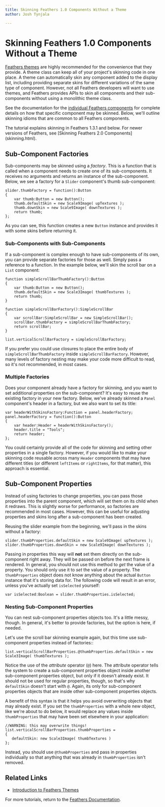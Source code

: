 ```yaml
---
title: Skinning Feathers 1.0 Components Without a Theme  
author: Josh Tynjala

---
```

# Skinning Feathers 1.0 Components Without a Theme

[Feathers themes](themes.html) are highly recommended for the convenience that they provide. A theme class can keep all of your project's skinning code in one place. A theme can automatically skin any component added to the display list, including providing separate skins for different variations of the same type of component. However, not all Feathers developers will want to use themes, and Feathers provides APIs to skin all components and their sub-components without using a monolithic theme class.

See the documentation for the [individual Feathers components](index.html#feathers_components) for complete details on how that specific component may be skinned. Below, we'll outline skinning idioms that are common to all Feathers components.

<aside class="warn">The tutorial explains skinning in Feathers 1.3.1 and below. For newer versions of Feathers, see [Skinning Feathers 2.0 Components](skinning.html).</aside>

## Sub-Component Factories

Sub-components may be skinned using a *factory*. This is a function that is called when a component needs to create one of its sub-components. It receives no arguments and returns an instance of the sub-component. Below, we see a factory for a `Slider` component's thumb sub-component:

``` code
slider.thumbFactory = function():Button
{
    var thumb:Button = new Button();
    thumb.defaultSkin = new Scale9Image( upTextures );
    thumb.downSkin = new Scale9Image( downTextures );
    return thumb;
};
```

As you can see, this function creates a new `Button` instance and provides it with some skins before returning it.

### Sub-Components with Sub-Components

If a sub-component is complex enough to have sub-components of its own, you can provide separate factories for those as well. Simply pass a reference to a function. In the example below, we'll skin the scroll bar on a `List` component:

``` code
function simpleScrollBarThumbFactory():Button
{
    var thumb:Button = new Button();
    thumb.defaultSkin = new Scale3Image( thumbTextures );
    return thumb;
}
 
function simpleScrollBarFactory():SimpleScrollBar
{
    var scrollBar:SimpleScrollBar = new SimpleScrollBar();
    scrollBar.thumbFactory = simpleScrollBarThumbFactory;
    return scrollBar;
}
 
list.verticalScrollBarFactory = simpleScrollBarFactory;
```

If you prefer you could use closures to place the entire body of `simpleScrollBarThumbFactory` inside `simpleScrollBarFactory`. However, many levels of factory nesting may make your code more difficult to read, so it's not recommended, in most cases.

### Multiple Factories

Does your component already have a factory for skinning, and you want to set additional properties on the sub-component? It's easy to reuse the existing factory in your new factory. Below, we've already skinned a `Panel` component's header in a factory, but we also want to set its title:

``` code
var headerWithSkinsFactory:Function = panel.headerFactory;
panel.headerFactory = function():Button
{
    var header:Header = headerWithSkinsFactory();
    header.title = "Tools";
    return header;
};
```

You could certainly provide all of the code for skinning and setting other properties in a single factory. However, if you would like to make your skinning code reusable across many `Header` components that may have different titles (or different `leftItems` or `rightItems`, for that matter), this approach is essential.

## Sub-Component Properties

Instead of using factories to change properties, you can pass those properties into the parent component, which will set them on its child when it redraws. This is slightly worse for performance, so factories are recommended in most cases. However, this can be useful for adjusting properties and skins long after a sub-component has been created.

Reusing the slider example from the beginning, we'll pass in the skins without a factory:

``` code
slider.thumbProperties.defaultSkin = new Scale9Image( upTextures );
slider.thumbProperties.downSkin = new Scale9Image( downTextures );
```

Passing in properties this way will **not** set them directly on the sub-component right away. They will be passed on before the next frame is rendered. In general, you should not use this method to *get* the value of a property. You should only use it to *set* the value of a property. The `thumbProperties` object does not know anything about the actual `Button` instance that it's storing data for. The following code will result in an error, unless you've actually set `isSelected` yourself:

``` code
var isSelected:Boolean = slider.thumbProperties.isSelected;
```

### Nesting Sub-Component Properties

You can nest sub-component properties objects too. It's a little messy, though. In general, it's better to provide factories, but the option is here, if needed.

Let's use the scroll bar skinning example again, but this time use sub-component properties instead of factories::

``` code
list.verticalScrollBarProperties.@thumbProperties.defaultSkin = new Scale3Image( thumbTextures );
```

Notice the use of the *attribute* operator (`@`) here. The attribute operator tells the system to create a sub-component properties object inside another sub-component properties object, but only if it doesn't already exist. It should not be used for regular properties, though, so that's why `defaultSkin` doesn't start with `@`. Again, its only for sub-component properties objects that are inside other sub-component properties objects.

A benefit of this syntax is that it helps you avoid overwriting objects that may already exist. If you set the `thumbProperties` with a whole new object, like we're about to do below, it would replace any values inside `thumbProperties` that may have been set elsewhere in your application:

``` code
//WARNING: this may overwrite things!
list.verticalScrollBarProperties.thumbProperties =
{
   defaultSkin: new Scale3Image( thumbTextures )
};
```

Instead, you should use `@thumbProperties` and pass in properties individually so that anything that was already in `thumbProperties` isn't removed.

## Related Links

-   [Introduction to Feathers Themes](themes.html)

For more tutorials, return to the [Feathers Documentation](index.html).


